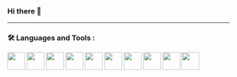 ### Hi there 👋

---

### :hammer_and_wrench: Languages and Tools :
<div>
 <img src="https://cdn.jsdelivr.net/gh/devicons/devicon/icons/circleci/circleci-plain.svg" width="40"/>
 <img src="https://cdn.jsdelivr.net/gh/devicons/devicon/icons/gitlab/gitlab-original.svg" width="40"/> 
 <img src="https://cdn.jsdelivr.net/gh/devicons/devicon/icons/git/git-original.svg" width="40"/>
 <img src="https://cdn.jsdelivr.net/gh/devicons/devicon/icons/googlecloud/googlecloud-original.svg" width="40"/>
 <img src="https://cdn.jsdelivr.net/gh/devicons/devicon/icons/javascript/javascript-original.svg" width="40"/>
 <img src="https://cdn.jsdelivr.net/gh/devicons/devicon/icons/babel/babel-original.svg" width="40"/>
 <img src="https://cdn.jsdelivr.net/gh/devicons/devicon/icons/angularjs/angularjs-plain.svg" width="40"/>
 <img src="https://cdn.jsdelivr.net/gh/devicons/devicon/icons/firebase/firebase-plain.svg" width="40"/>
 <img src="https://cdn.jsdelivr.net/gh/devicons/devicon/icons/nextjs/nextjs-line.svg" width="40"/>
 <img src="https://cdn.jsdelivr.net/gh/devicons/devicon/icons/spring/spring-original-wordmark.svg" width="40"/>
          
          
          
                                          
</div>
